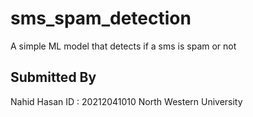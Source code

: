 # sms_spam_detection
A simple ML model that detects if a sms is spam or not


## Submitted By
Nahid Hasan
ID : 20212041010
North Western University
